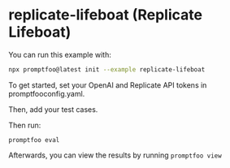 # replicate-lifeboat (Replicate Lifeboat)

You can run this example with:

```bash
npx promptfoo@latest init --example replicate-lifeboat
```

To get started, set your OpenAI and Replicate API tokens in promptfooconfig.yaml.

Then, add your test cases.

Then run:

```
promptfoo eval
```

Afterwards, you can view the results by running `promptfoo view`
